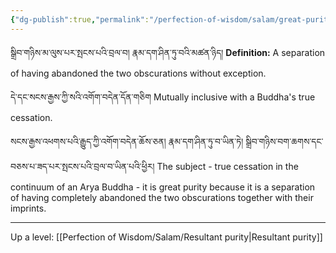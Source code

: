 ```yaml
---
{"dg-publish":true,"permalink":"/perfection-of-wisdom/salam/great-purity/"}
---
```


སྒྲིབ་གཉིས་མ་ལུས་པར་སྤངས་པའི་བྲལ་བ། རྣམ་དག་ཤིན་ཏུ་བའི་མཚན་ཉིད།
**Definition:** A separation of having abandoned the two obscurations without exception.

དེ་དང་སངས་རྒྱས་ཀྱི་སའི་འགོག་བདེན་དོན་གཅིག
Mutually inclusive with a Buddha's true cessation. 

སངས་རྒྱས་འཕགས་པའི་རྒྱུད་ཀྱི་འགོག་བདེན་ཆོས་ཅན། རྣམ་དག་ཤིན་ཏུ་བ་ཡིན་ཏེ། 
སྒྲིབ་གཉིས་བག་ཆགས་དང་བཅས་པ་ཟད་པར་སྤངས་པའི་བྲལ་བ་ཡིན་པའི་ཕྱིར།
The subject - true cessation in the continuum of an Arya Buddha - it is great purity because it is a separation of having completely abandoned the two obscurations together with their imprints.

---
Up a level: [[Perfection of Wisdom/Salam/Resultant purity\|Resultant purity]]